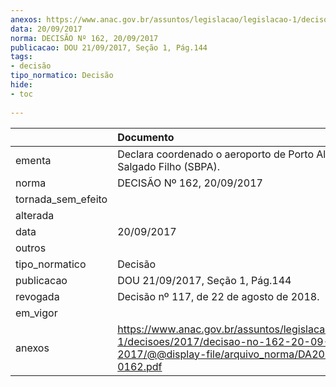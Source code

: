 ```yaml
---
anexos: https://www.anac.gov.br/assuntos/legislacao/legislacao-1/decisoes/2017/decisao-no-162-20-09-2017/@@display-file/arquivo_norma/DA2017-0162.pdf
data: 20/09/2017
norma: DECISÃO Nº 162, 20/09/2017
publicacao: DOU 21/09/2017, Seção 1, Pág.144
tags:
- decisão
tipo_normatico: Decisão
hide: 
- toc 
 
---
```


|                    | Documento                                                                                                                                     |
|:-------------------|:----------------------------------------------------------------------------------------------------------------------------------------------|
| ementa             | Declara coordenado o aeroporto de Porto Alegre, Salgado Filho (SBPA).                                                                         |
| norma              | DECISÃO Nº 162, 20/09/2017                                                                                                                    |
| tornada_sem_efeito |                                                                                                                                               |
| alterada           |                                                                                                                                               |
| data               | 20/09/2017                                                                                                                                    |
| outros             |                                                                                                                                               |
| tipo_normatico     | Decisão                                                                                                                                       |
| publicacao         | DOU 21/09/2017, Seção 1, Pág.144                                                                                                              |
| revogada           | Decisão nº 117, de 22 de agosto de 2018.                                                                                                      |
| em_vigor           |                                                                                                                                               |
| anexos             | https://www.anac.gov.br/assuntos/legislacao/legislacao-1/decisoes/2017/decisao-no-162-20-09-2017/@@display-file/arquivo_norma/DA2017-0162.pdf |